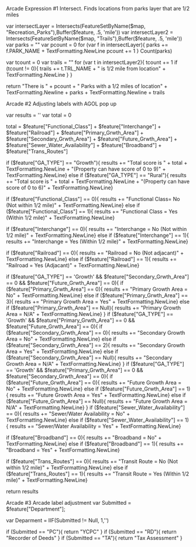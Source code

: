 Arcade Expression #1
Intersect. Finds locations from parks layer that are 1/2 miles


var intersectLayer = Intersects(FeatureSetByName($map, "Recreation_Parks"),Buffer($feature, .5, 'mile'))
var intersectLayer2 = Intersects(FeatureSetByName($map, "Trails"),Buffer($feature, .5, 'mile'))
var parks = ""
var pcount = 0
for (var f in intersectLayer){
    parks += f.PARK_NAME + TextFormatting.NewLine
    pcount += 1
}
Count(parks)

var tcount = 0
var trails = ""
for (var t in intersectLayer2){
    tcount += 1
    if (tcount != 0){
        trails += t.TRL_NAME + " is 1/2 mile from location" + TextFormatting.NewLine
    }
}

return "There is " + pcount + " Parks with a 1/2 miles of location" + TextFormatting.Newline + parks + TextFormatting.Newline + trails


Arcade #2
Adjusting labels with AGOL pop up

var results = ''
var total = 0

total = $feature["Functional_Class"] + $feature["Interchange"] + $feature["Railroad"] + $feature["Primary_Grwth_Area"] + $feature["Secondary_Grwth_Area"] + $feature["Future_Grwth_Area"] + $feature["Sewer_Water_Availability"] + $feature["Broadband"] + $feature["Trans_Routes"]

if ($feature["GA_TYPE"] == "Growth"){
    results += "Total score is " + total + TextFormatting.NewLine + "(Property can have score of 0 to 9)" + TextFormatting.NewLine}
else if ($feature["GA_TYPE"] == "Rural"){
    results += "Total score is " + total + TextFormatting.NewLine + "(Property can have score of 0 to 6)" + TextFormatting.NewLine}

if ($feature["Functional_Class"] == 0){
    results += "Functional Class= No (Not within 1/2 mile)" + TextFormatting.NewLine}
else if ($feature["Functional_Class"] == 1){
    results += "Functional Class = Yes (Within 1/2 mile)" + TextFormatting.NewLine}
    
if ($feature["Interchange"] == 0){
    results += "Interchange = No (Not within 1/2 mile)" + TextFormatting.NewLine}
else if ($feature["Interchange"] == 1){
    results += "Interchange = Yes (Within 1/2 mile)" + TextFormatting.NewLine}
    
if ($feature["Railroad"] == 0){
    results += "Railroad = No (Not adjacant)" + TextFormatting.NewLine}
else if ($feature["Railroad"] == 1){
    results += "Railroad = Yes (Adjacant)" + TextFormatting.NewLine}

if ($feature["GA_TYPE"] == 'Growth' && $feature["Secondary_Grwth_Area"] == 0 && $feature["Future_Grwth_Area"] == 0){    
    if ($feature["Primary_Grwth_Area"] == 0){
        results += "Primary Growth Area = No" + TextFormatting.NewLine}
    else if ($feature["Primary_Grwth_Area"] == 3){
        results += "Primary Growth Area = Yes" + TextFormatting.NewLine}
    else if ($feature["Primary_Grwth_Area"] == Null){
        results += "Primary Growth Area = N/A" + TextFormatting.NewLine}
}
if ($feature["GA_TYPE"] == 'Growth' && $feature["Primary_Grwth_Area"] == 0 && $feature["Future_Grwth_Area"] == 0){  
    if ($feature["Secondary_Grwth_Area"] == 0){
        results += "Secondary Growth Area = No" + TextFormatting.NewLine}
    else if ($feature["Secondary_Grwth_Area"] == 2){
        results += "Secondary Growth Area = Yes" + TextFormatting.NewLine}
    else if ($feature["Secondary_Grwth_Area"] == Null){
        results += "Secondary Growth Area = N/A" + TextFormatting.NewLine}
}
if ($feature["GA_TYPE"] == 'Growth' && $feature["Primary_Grwth_Area"] == 0 && $feature["Secondary_Grwth_Area"] == 0){      
    if ($feature["Future_Grwth_Area"] == 0){
        results += "Future Growth Area = No" + TextFormatting.NewLine}
    else if ($feature["Future_Grwth_Area"] == 1){
        results += "Future Growth Area = Yes" + TextFormatting.NewLine}
    else if ($feature["Future_Grwth_Area"] == Null){
        results += "Future Growth Area = N/A" + TextFormatting.NewLine}
}    
if ($feature["Sewer_Water_Availability"] == 0){
    results += "Sewer/Water Availability = No" + TextFormatting.NewLine}
else if ($feature["Sewer_Water_Availability"] == 1){
    results += "Sewer/Water Availability = Yes" + TextFormatting.NewLine}
    
if ($feature["Broadband"] == 0){
    results += "Broadband = No" + TextFormatting.NewLine}
else if ($feature["Broadband"] == 1){
    results += "Broadband = Yes" + TextFormatting.NewLine}
    
if ($feature["Trans_Routes"] == 0){
    results += "Transit Route = No (Not within 1/2 mile)" + TextFormatting.NewLine}
else if ($feature["Trans_Routes"] == 1){
    results += "Transit Route = Yes (Within 1/2 mile)" + TextFormatting.NewLine}
    
return results

Arcade #3
Arcade label adjustment
var Submitted = $feature["Department"];

var Deparment = IIF(Submitted != Null, 1,'')

if (Submitted == "PC"){
    return "YCPC"
}
if (Submitted == "RD"){
    return "Recorder of Deeds"
}
if (Submitted == "TA"){
    return "Tax Assessment"
}


